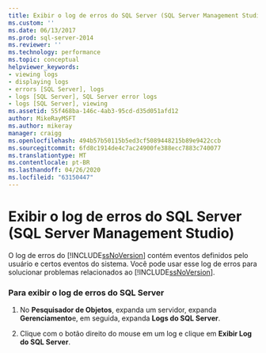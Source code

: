 ```yaml
---
title: Exibir o log de erros do SQL Server (SQL Server Management Studio) | Microsoft Docs
ms.custom: ''
ms.date: 06/13/2017
ms.prod: sql-server-2014
ms.reviewer: ''
ms.technology: performance
ms.topic: conceptual
helpviewer_keywords:
- viewing logs
- displaying logs
- errors [SQL Server], logs
- logs [SQL Server], SQL Server error logs
- logs [SQL Server], viewing
ms.assetid: 55f468ba-146c-4ab3-95cd-d35d051afd12
author: MikeRayMSFT
ms.author: mikeray
manager: craigg
ms.openlocfilehash: 494b57b50115b5ed3cf5089448215b89e9422ccb
ms.sourcegitcommit: 6fd8c1914de4c7ac24900fe388ecc7883c740077
ms.translationtype: MT
ms.contentlocale: pt-BR
ms.lasthandoff: 04/26/2020
ms.locfileid: "63150447"
---
```

# <a name="view-the-sql-server-error-log-sql-server-management-studio"></a>Exibir o log de erros do SQL Server (SQL Server Management Studio)
  O log de erros do [!INCLUDE[ssNoVersion](../../includes/ssnoversion-md.md)] contém eventos definidos pelo usuário e certos eventos do sistema. Você pode usar esse log de erros para solucionar problemas relacionados ao [!INCLUDE[ssNoVersion](../../includes/ssnoversion-md.md)].  
  
### <a name="to-view-the-sql-server-error-log"></a>Para exibir o log de erros do SQL Server  
  
1.  No **Pesquisador de Objetos**, expanda um servidor, expanda **Gerenciamento**e, em seguida, expanda **Logs do SQL Server**.  
  
2.  Clique com o botão direito do mouse em um log e clique em **Exibir Log do SQL Server**.  
  
  
